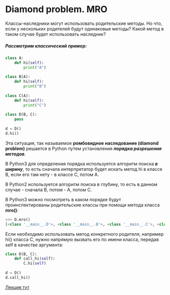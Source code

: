 # Diamond problem. MRO

Классы-наследники могут использовать родительские методы. 
Но что, если у нескольких родителей будут одинаковые методы? 
Какой метод в таком случае будет использовать наследник? 
##### Рассмотрим классический пример:
```python
class A:
    def hi(self):
        print("A")
 
class B(A):
    def hi(self):
        print("B")
 
class C(A):
    def hi(self):
        print("C")
 
class D(B, C):
    pass
 
d = D()
d.hi()
```
Эта ситуация, так называемое **ромбовидное наследование (diamond problem)** решается в Python 
путем установления ***порядка разрешения методов***. 

В Python3 для определения порядка используется алгоритм поиска ***в ширину***, 
то есть сначала интерпретатор будет искать метод hi в классе B, 
если его там нету - в классе С, потом A. 

В Python2 используется алгоритм поиска в глубину, то есть в данном случае - сначала B, 
потом - А, потом С. 

В Python3 можно посмотреть в каком порядке будут проинспектированы 
родительские классы при помощи метода класса **mro()**:
```python
>>> D.mro()
[<class '__main__.D'>, <class '__main__.B'>, <class '__main__.C'>, <class '__main__.A'>, <class 'object'>]
```
Если необходимо использовать метод конкретного родителя, например hi() класса С, 
нужно напрямую вызвать его по имени класса, передав self в качестве аргумента:
```python
class D(B, C):
    def call_hi(self):
        C.hi(self)
 
d = D()
d.call_hi()
```

[Лекция тут](https://github.com/PonomaryovVladyslav/PythonCources/blob/master/lesson16.md)